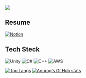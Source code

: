 <img src="https://capsule-render.vercel.app/api?type=waving&color=auto&height=300&section=header&text=UnitySio&fontSize=90" />

## Resume
[![Notion](https://img.shields.io/badge/Notion-%23000000.svg?style=for-the-badge&logo=notion&logoColor=white)](https://www.notion.so/f264c25fb16d42afa52a993f10d59222)

## Tech Steck
![Unity](https://img.shields.io/badge/unity-%23000000.svg?style=for-the-badge&logo=unity&logoColor=white)
![C#](https://img.shields.io/badge/c%23-%23239120.svg?style=for-the-badge&logo=c-sharp&logoColor=white)
![C++](https://img.shields.io/badge/c++-%2300599C.svg?style=for-the-badge&logo=c%2B%2B&logoColor=white)
![AWS](https://img.shields.io/badge/AWS-%23FF9900.svg?style=for-the-badge&logo=amazon-aws&logoColor=white)

[![Top Langs](https://github-readme-stats.vercel.app/api/top-langs/?username=UnitySio&count_private=true)](https://github.com/anuraghazra/github-readme-stats)
[![Anurag's GitHub stats](https://github-readme-stats.vercel.app/api?username=UnitySio&count_private=true)](https://github.com/anuraghazra/github-readme-stats)
